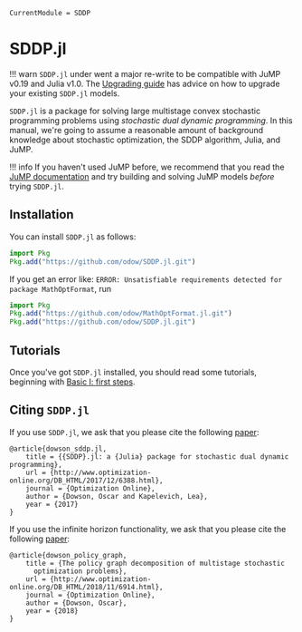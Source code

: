 ```@meta
CurrentModule = SDDP
```

# SDDP.jl

!!! warn
    `SDDP.jl` under went a major re-write to be compatible with JuMP v0.19 and
    Julia v1.0. The [Upgrading guide](@ref) has advice on how to upgrade your
    existing `SDDP.jl` models.

`SDDP.jl` is a package for solving large multistage convex stochastic
programming problems using *stochastic dual dynamic programming*. In this
manual, we're going to assume a reasonable amount of background knowledge about
stochastic optimization, the SDDP algorithm, Julia, and JuMP.

!!! info
    If you haven't used JuMP before, we recommend that you read the
    [JuMP documentation](http://www.juliaopt.org/JuMP.jl/latest/) and try
    building and solving JuMP models _before_ trying `SDDP.jl`.

## Installation

You can install `SDDP.jl` as follows:

```julia
import Pkg
Pkg.add("https://github.com/odow/SDDP.jl.git")
```

If you get an error like:
`ERROR: Unsatisfiable requirements detected for package MathOptFormat`,
run

```julia
import Pkg
Pkg.add("https://github.com/odow/MathOptFormat.jl.git")
Pkg.add("https://github.com/odow/SDDP.jl.git")
```

## Tutorials

Once you've got `SDDP.jl` installed, you should read some tutorials, beginning
with [Basic I: first steps](@ref).

## Citing `SDDP.jl`

If you use `SDDP.jl`, we ask that you please cite the following
[paper](http://www.optimization-online.org/DB_FILE/2017/12/6388.pdf):
```
@article{dowson_sddp.jl,
	title = {{SDDP}.jl: a {Julia} package for stochastic dual dynamic programming},
	url = {http://www.optimization-online.org/DB_HTML/2017/12/6388.html},
	journal = {Optimization Online},
	author = {Dowson, Oscar and Kapelevich, Lea},
	year = {2017}
}
```

If you use the infinite horizon functionality, we ask that you please cite the
following [paper](http://www.optimization-online.org/DB_HTML/2018/11/6914.html):
```
@article{dowson_policy_graph,
	title = {The policy graph decomposition of multistage stochastic
      optimization problems},
	url = {http://www.optimization-online.org/DB_HTML/2018/11/6914.html},
	journal = {Optimization Online},
	author = {Dowson, Oscar},
	year = {2018}
}
```
